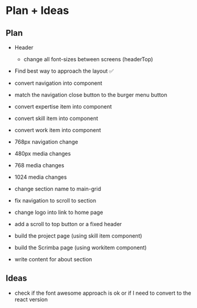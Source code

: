 # Plan + Ideas

## Plan

- Header
    - change all font-sizes between screens (headerTop)

- Find best way to approach the layout ✅
- convert navigation into component
- match the navigation close button to the burger menu button
- convert expertise item into component
- convert skill item into component
- convert work item into component
- 768px navigation change
- 480px media changes
- 768 media changes
- 1024 media changes

- change section name to main-grid 

- fix navigation to scroll to section
- change logo into link to home page
- add a scroll to top button or a fixed header

- build the project page (using skill item component)
- build the Scrimba page (using workitem component)

- write content for about section

## Ideas

- check if the font awesome approach is ok or if I need to convert to the react version